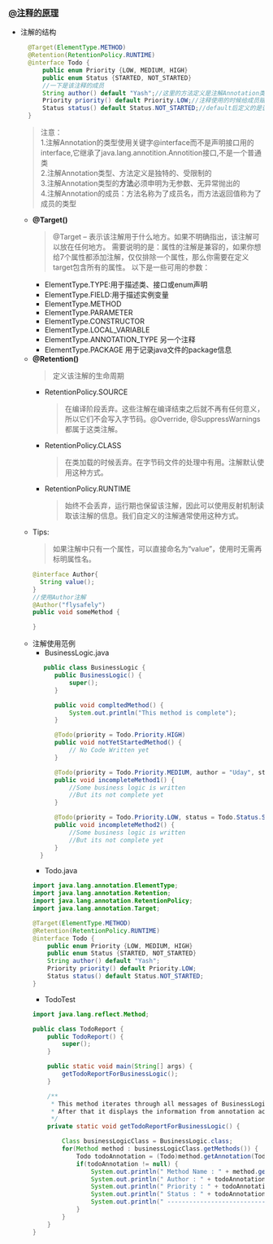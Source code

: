 ### [@注释的原理](https://www.cnblogs.com/zsty/p/10058185.html)
  + 注解的结构
    ```java
      @Target(ElementType.METHOD)
      @Retention(RetentionPolicy.RUNTIME)
      @interface Todo {
          public enum Priority {LOW, MEDIUM, HIGH}
          public enum Status {STARTED, NOT_STARTED}
          //一下是该注释的成员
          String author() default "Yash";//这里的方法定义是注解Annotation类型的特殊形式
          Priority priority() default Priority.LOW;//注释使用的时候给成员赋值直接使用=
          Status status() default Status.NOT_STARTED;//default后定义的是该成员属性的默认值
      }
    ```
    > 注意：<br>
      1.注解Annotation的类型使用关键字@interface而不是声明接口用的interface,它继承了java.lang.annotition.Annotition接口,不是一个普通类<br>
      2.注解Annotation类型、方法定义是独特的、受限制的<br>
      3.注解Annotation类型的**方法**必须申明为无参数、无异常抛出的<br>
      4.注解Annotation的成员：方法名称为了成员名，而方法返回值称为了成员的类型
    + **@Target()**
      > @Target – 表示该注解用于什么地方。如果不明确指出，该注解可以放在任何地方。
        需要说明的是：属性的注解是兼容的，如果你想给7个属性都添加注解，仅仅排除一个属性，那么你需要在定义target包含所有的属性。
        以下是一些可用的参数：
        * ElementType.TYPE:用于描述类、接口或enum声明
        * ElementType.FIELD:用于描述实例变量
        * ElementType.METHOD
        * ElementType.PARAMETER
        * ElementType.CONSTRUCTOR
        * ElementType.LOCAL_VARIABLE
        * ElementType.ANNOTATION_TYPE 另一个注释
        * ElementType.PACKAGE 用于记录java文件的package信息
    + **@Retention()**
      > 定义该注解的生命周期
        * RetentionPolicy.SOURCE
          > 在编译阶段丢弃。这些注解在编译结束之后就不再有任何意义，所以它们不会写入字节码。@Override, @SuppressWarnings都属于这类注解。
        * RetentionPolicy.CLASS
          > 在类加载的时候丢弃。在字节码文件的处理中有用。注解默认使用这种方式。
        * RetentionPolicy.RUNTIME
          > 始终不会丢弃，运行期也保留该注解，因此可以使用反射机制读取该注解的信息。我们自定义的注解通常使用这种方式。
    + Tips:
      > 如果注解中只有一个属性，可以直接命名为“value”，使用时无需再标明属性名。
      ```java
      @interface Author{
        String value();
      }
      //使用Author注解
      @Author("flysafely")
      public void someMethod {
      
      }
      ```
    + 注解使用范例
      + BusinessLogic.java
      ```java
         public class BusinessLogic {
            public BusinessLogic() {
                super();
            }

            public void compltedMethod() {
                System.out.println("This method is complete");
            }    

            @Todo(priority = Todo.Priority.HIGH)
            public void notYetStartedMethod() {
                // No Code Written yet
            }

            @Todo(priority = Todo.Priority.MEDIUM, author = "Uday", status = Todo.Status.STARTED)
            public void incompleteMethod1() {
                //Some business logic is written
                //But its not complete yet
            }

            @Todo(priority = Todo.Priority.LOW, status = Todo.Status.STARTED )
            public void incompleteMethod2() {
                //Some business logic is written
                //But its not complete yet
            }
        }
      ```
      + Todo.java
      ```java
      import java.lang.annotation.ElementType;
      import java.lang.annotation.Retention;
      import java.lang.annotation.RetentionPolicy;
      import java.lang.annotation.Target;

      @Target(ElementType.METHOD)
      @Retention(RetentionPolicy.RUNTIME)
      @interface Todo {
          public enum Priority {LOW, MEDIUM, HIGH}
          public enum Status {STARTED, NOT_STARTED}    
          String author() default "Yash";
          Priority priority() default Priority.LOW;
          Status status() default Status.NOT_STARTED;
      }
      ```
      + TodoTest
      ```java
      import java.lang.reflect.Method;

      public class TodoReport {
          public TodoReport() {
              super();
          }

          public static void main(String[] args) {
              getTodoReportForBusinessLogic();
          }

          /**
           * This method iterates through all messages of BusinessLogic class and fetches annotations defined on each of them.
           * After that it displays the information from annotation accordingly.
           */
          private static void getTodoReportForBusinessLogic() {

              Class businessLogicClass = BusinessLogic.class;
              for(Method method : businessLogicClass.getMethods()) {
                  Todo todoAnnotation = (Todo)method.getAnnotation(Todo.class);
                  if(todoAnnotation != null) {
                      System.out.println(" Method Name : " + method.getName());
                      System.out.println(" Author : " + todoAnnotation.author());
                      System.out.println(" Priority : " + todoAnnotation.priority());
                      System.out.println(" Status : " + todoAnnotation.status());
                      System.out.println(" --------------------------- ");
                  }
              }
          }
      }
      ```
